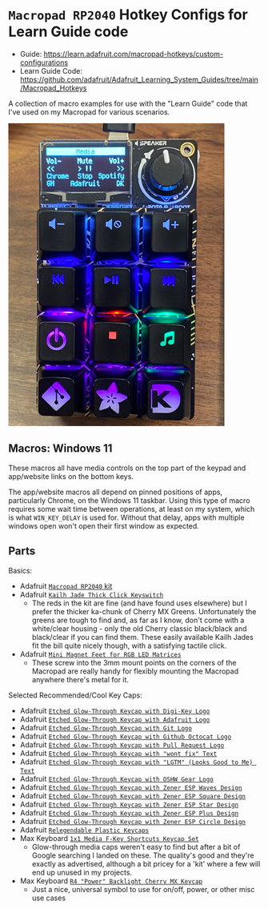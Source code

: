 # `Macropad RP2040` Hotkey Configs for Learn Guide code

* Guide: <https://learn.adafruit.com/macropad-hotkeys/custom-configurations>
* Learn Guide Code: <https://github.com/adafruit/Adafruit_Learning_System_Guides/tree/main/Macropad_Hotkeys>

A collection of macro examples for use with the "Learn Guide" code that I've used on my Macropad for various scenarios.

<img src="./macropad-rp2040.png">

## Macros: Windows 11

These macros all have media controls on the top part of the keypad and app/website links on the bottom keys.

The app/website macros all depend on pinned positions of apps, particularly Chrome, on the Windows 11 taskbar. Using this type of macro requires some wait time between operations, at least on my system, which is what `WIN_KEY_DELAY` is used for. Without that delay, apps with multiple windows open won't open their first window as expected. 

## Parts

Basics:

* Adafruit [`Macropad RP2040` kit](https://www.adafruit.com/product/5128)
* Adafruit [`Kailh Jade Thick Click Keyswitch`](https://www.adafruit.com/product/5149)
    * The reds in the kit are fine (and have found uses elsewhere) but I prefer the thicker ka-chunk of Cherry MX Greens. Unfortunately the greens are tough to find and, as far as I know, don't come with a white/clear housing - only the old Cherry classic black/black and black/clear if you can find them. These easily available Kailh Jades fit the bill quite nicely though, with a satisfying tactile click.
* Adafruit [`Mini Magnet Feet for RGB LED Matrices`](https://www.adafruit.com/product/4631)
    * These screw into the 3mm mount points on the corners of the Macropad are really handy for flexibly mounting the Macropad anywhere there's metal for it.

Selected Recommended/Cool Key Caps:

* Adafruit [`Etched Glow-Through Keycap with Digi-Key Logo`](https://www.adafruit.com/product/5143)
* Adafruit [`Etched Glow-Through Keycap with Adafruit Logo`](https://www.adafruit.com/product/5094)
* Adafruit [`Etched Glow-Through Keycap with Git Logo`](https://www.adafruit.com/product/5193)
* Adafruit [`Etched Glow-Through Keycap with Github Octocat Logo`](https://www.adafruit.com/product/5192)
* Adafruit [`Etched Glow-Through Keycap with Pull Request Logo`](https://www.adafruit.com/product/5196)
* Adafruit [`Etched Glow-Through Keycap with "wont fix" Text`](https://www.adafruit.com/product/5197)
* Adafruit [`Etched Glow-Through Keycap with "LGTM" (Looks Good to Me) Text`](https://www.adafruit.com/product/5195)
* Adafruit [`Etched Glow-Through Keycap with OSHW Gear Logo`](https://www.adafruit.com/product/5115)
* Adafruit [`Etched Glow-Through Keycap with Zener ESP Waves Design`](https://www.adafruit.com/product/5104)
* Adafruit [`Etched Glow-Through Keycap with Zener ESP Square Design`](https://www.adafruit.com/product/5106)
* Adafruit [`Etched Glow-Through Keycap with Zener ESP Star Design`](https://www.adafruit.com/product/5105)
* Adafruit [`Etched Glow-Through Keycap with Zener ESP Plus Design`](https://www.adafruit.com/product/5107)
* Adafruit [`Etched Glow-Through Keycap with Zener ESP Circle Design`](https://www.adafruit.com/product/5108)
* Adafruit [`Relegendable Plastic Keycaps`](https://www.adafruit.com/product/5039)
* Max Keyboard [`1x1 Media F-Key Shortcuts Keycap Set`](https://www.maxkeyboard.com/r4-1x1-media-f-key-shortcuts-keycap-set.html)
    * Glow-through media caps weren't easy to find but after a bit of Google searching I landed on these. The quality's good and they're exactly as advertised, although a bit pricey for a 'kit' where a few will end up unused in my projects.
* Max Keyboard [`R4 "Power" Backlight Cherry MX Keycap`](https://www.maxkeyboard.com/custom-r4-power-backlight-cherry-mx-keycap.html)
    * Just a nice, universal symbol to use for on/off, power, or other misc use cases